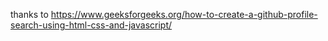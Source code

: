 thanks to https://www.geeksforgeeks.org/how-to-create-a-github-profile-search-using-html-css-and-javascript/
